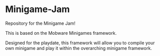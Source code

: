 # Minigame-Jam
Repository for the Minigame Jam!

This is based on the Mobware Minigames framework.

Designed for the playdate, this framework will allow you to compile your own minigame and play it within the overarching minigame framework.
